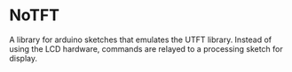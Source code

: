 NoTFT
=====

A library for arduino sketches that emulates the UTFT library. Instead of using the LCD hardware, commands are relayed to a processing sketch for display.
